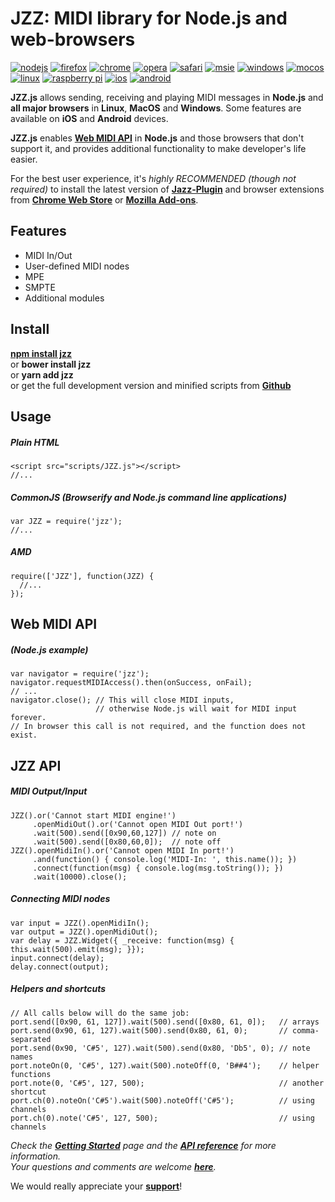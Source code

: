 # JZZ: MIDI library for Node.js and web-browsers

[![nodejs](http://jazz-soft.github.io/img/nodejs.jpg)](https://www.npmjs.com/package/jzz)
[![firefox](http://jazz-soft.github.io/img/firefox.jpg)](https://addons.mozilla.org/en-US/firefox/addon/jazz-midi)
[![chrome](http://jazz-soft.github.io/img/chrome.jpg)](https://chrome.google.com/webstore/detail/jazz-midi/jhdoobfdaejmldnpihidjemjcbpfmbkm)
[![opera](http://jazz-soft.github.io/img/opera.jpg)](https://chrome.google.com/webstore/detail/jazz-midi/jhdoobfdaejmldnpihidjemjcbpfmbkm)
[![safari](http://jazz-soft.github.io/img/safari.jpg)](https://jazz-soft.net/download/Jazz-Plugin)
[![msie](http://jazz-soft.github.io/img/msie.jpg)](https://jazz-soft.net/download/Jazz-Plugin)
[![windows](http://jazz-soft.github.io/img/windows.jpg)](https://jazz-soft.net/download/Jazz-Plugin)
[![mocos](http://jazz-soft.github.io/img/macos.jpg)](https://jazz-soft.net/download/Jazz-Plugin)
[![linux](http://jazz-soft.github.io/img/linux.jpg)](https://jazz-soft.net/download/Jazz-Plugin)
[![raspberry pi](http://jazz-soft.github.io/img/rpi.jpg)](https://www.npmjs.com/package/jazz-midi)
[![ios](http://jazz-soft.github.io/img/ios.jpg)](https://github.com/jazz-soft/JZZ-modules)
[![android](http://jazz-soft.github.io/img/android.jpg)](https://github.com/jazz-soft/JZZ-modules)

**JZZ.js** allows sending, receiving and playing MIDI messages
in **Node.js** and **all major browsers**
in **Linux**, **MacOS** and **Windows**.
Some features are available on **iOS** and **Android** devices.

**JZZ.js** enables [**Web MIDI API**](http://webaudio.github.io/web-midi-api/)
in **Node.js** and those browsers that don't support it,
and provides additional functionality to make developer's life easier.

For the best user experience, it's *highly RECOMMENDED (though not required)*
to install the latest version of [**Jazz-Plugin**](http://jazz-soft.net)
and browser extensions from [**Chrome Web Store**](https://chrome.google.com/webstore/detail/jazz-midi/jhdoobfdaejmldnpihidjemjcbpfmbkm)
or [**Mozilla Add-ons**](https://addons.mozilla.org/en-US/firefox/addon/jazz-midi).

## Features
- MIDI In/Out
- User-defined MIDI nodes
- MPE
- SMPTE
- Additional modules

## Install

[**npm install jzz**](https://www.npmjs.com/package/jzz)  
or **bower install jzz**  
or **yarn add jzz**  
or get the full development version and minified scripts from [**Github**](https://github.com/jazz-soft/JZZ)

## Usage

##### Plain HTML

    <script src="scripts/JZZ.js"></script>
    //...

##### CommonJS (Browserify and Node.js command line applications)

    var JZZ = require('jzz');
    //...

##### AMD

    require(['JZZ'], function(JZZ) {
      //...
    });

## Web MIDI API

##### (Node.js example)

    var navigator = require('jzz');
    navigator.requestMIDIAccess().then(onSuccess, onFail);
    // ...
    navigator.close(); // This will close MIDI inputs,
                       // otherwise Node.js will wait for MIDI input forever.
    // In browser this call is not required, and the function does not exist.

## JZZ API

##### MIDI Output/Input

    JZZ().or('Cannot start MIDI engine!')
         .openMidiOut().or('Cannot open MIDI Out port!')
         .wait(500).send([0x90,60,127]) // note on
         .wait(500).send([0x80,60,0]);  // note off
    JZZ().openMidiIn().or('Cannot open MIDI In port!')
         .and(function() { console.log('MIDI-In: ', this.name()); })
         .connect(function(msg) { console.log(msg.toString()); })
         .wait(10000).close();

##### Connecting MIDI nodes

    var input = JZZ().openMidiIn();
    var output = JZZ().openMidiOut();
    var delay = JZZ.Widget({ _receive: function(msg) { this.wait(500).emit(msg); }});
    input.connect(delay);
    delay.connect(output);

##### Helpers and shortcuts

    // All calls below will do the same job:
    port.send([0x90, 61, 127]).wait(500).send([0x80, 61, 0]);   // arrays
    port.send(0x90, 61, 127).wait(500).send(0x80, 61, 0);       // comma-separated
    port.send(0x90, 'C#5', 127).wait(500).send(0x80, 'Db5', 0); // note names
    port.noteOn(0, 'C#5', 127).wait(500).noteOff(0, 'B##4');    // helper functions
    port.note(0, 'C#5', 127, 500);                              // another shortcut
    port.ch(0).noteOn('C#5').wait(500).noteOff('C#5');          // using channels
    port.ch(0).note('C#5', 127, 500);                           // using channels

*Check the [**Getting Started**](https://jazz-soft.net/doc/JZZ) page
and the [**API reference**](https://jazz-soft.net/doc/JZZ/reference.html)
for more information.  
Your questions and comments are welcome [**here**](https://jazz-soft.org).*

We would really appreciate your [**support**](https://jazz-soft.net/donate)!
